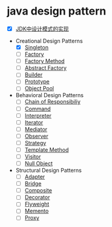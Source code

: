 # java design pattern
+ [x] [JDK中设计模式的实现](DOC/01.jdk-design-pattern-impl.md)
* Creational Design Patterns
    + [x] [Singleton](DOC/02.singleton.md)
    + [ ] [Factory]()
    + [ ] [Factory Method]()
    + [ ] [Abstract Factory]()
    + [ ] [Builder]()
    + [ ] [Prototype]()
    + [ ] [Object Pool ]()
* Behavioral Design Patterns
    + [ ] [Chain of Responsibiliy]()
    + [ ] [Command ]()
    + [ ] [Interpreter ]()
    + [ ] [Iterator ]()
    + [ ] [Mediator  ]()
    + [ ] [Observer   ]()
    + [ ] [Strategy   ]()
    + [ ] [Template Method    ]()
    + [ ] [Visitor  ]()
    + [ ] [Null Object  ]()
* Structural Design Patterns
    + [ ] [Adapter ]()
    + [ ] [Bridge ]()
    + [ ] [Composite ]()
    + [ ] [Decorator  ]()
    + [ ] [Flyweight   ]()
    + [ ] [Memento   ]()
    + [ ] [Proxy    ]()
